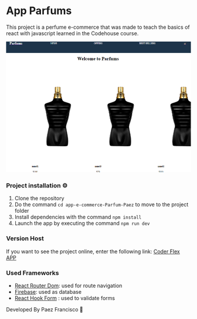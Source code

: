 # App Parfums 

This project is a perfume e-commerce that was made to teach the basics of react with javascript learned in the Codehouse course.

![app](/public/app.png)

### Project installation ⚙

1. Clone the repository 
2. Do the command `cd app-e-commerce-Parfum-Paez` to move to the project folder
3. Install dependencies with the command `npm install`
4. Launch the app by executing the command `npm run dev`

### Version Host

If you want to see the project online, enter the following link: [Coder Flex APP]()

### Used Frameworks

- [React Router Dom](https://reactrouter.com/): used for route navigation
- [Firebase](https://firebase.google.com/): used as database
- [React Hook Form](https://react-hook-form.com/) : used to validate forms

Developed By Paez Francisco 🥽


